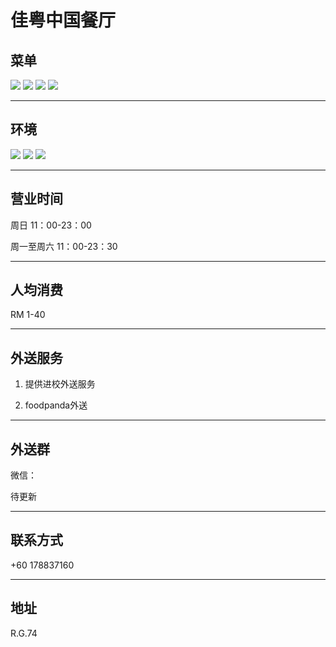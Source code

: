 # 佳粤中国餐厅

## 菜单

<div class="image-slide">
<img src="https://img.xmummap.com/G_jiayue_menu1.webp" />
<img src="https://img.xmummap.com/G_jiayue_menu2.webp" />
<img src="https://img.xmummap.com/G_jiayue_menu3.webp" />
<img src="https://img.xmummap.com/G_jiayue_menu4.webp" />
</div>

---

## 环境

<div class="image-slide">
<img src="https://img.xmummap.com/G_jiayue_surd1.webp" />
<img src="https://img.xmummap.com/G_jiayue_surd2.webp" />
<img src="https://img.xmummap.com/G_jiayue_surd3.webp" />
</div>

---

## 营业时间

周日 11：00-23：00

周一至周六 11：00-23：30

---

## 人均消费

RM 1-40

---

## 外送服务

1. 提供进校外送服务

2. foodpanda外送

---

## 外送群

微信：

待更新

---

## 联系方式

+60 178837160

---

## 地址

R.G.74
